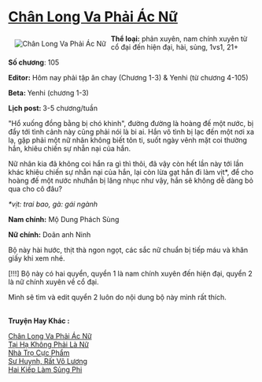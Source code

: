 <a href="https://utruyen.com/truyen/chan-long-va-phai-ac-nu/19138/" title="Chân Long Va Phải Ác Nữ"><h1>Chân Long Va Phải Ác Nữ</h1></a><div style="display:table"><img align="right" style="float: left; padding: 10px;" src="https://utruyen.com/images/story/200x260/chan-long-va-phai-ac-nu.jpg" alt="Chân Long Va Phải Ác Nữ"><b>Thể loại:</b> phản xuyên, nam chính xuyên từ cổ đại đến hiện đại, hài, sủng, 1vs1, 21+<p></p><b>Số chương</b>: 105<p></p><b>Editor:</b> Hôm nay phải tập ăn chay (Chương 1-3) & Yenhi (từ chương 4-105)<p></p><b>Beta: </b>Yenhi (chương 1-3)<p></p><b>Lịch post: </b>3-5 chương/tuần<p></p>"Hổ xuống đồng bằng bị chó khinh", đường đường là hoàng đế một nước, bị đẩy tới tình cảnh này cũng phải nói là bi ai. Hắn vô tình bị lạc đến một nơi xa lạ, gặp phải một nữ nhân không biết tôn ti, suốt ngày vênh mặt coi thường hắn, khiêu chiến sự nhẫn nại của hắn.<p></p>Nữ nhân kia đã không coi hắn ra gì thì thôi, đã vậy còn hết lần này tới lần khác khiêu chiến sự nhẫn nại của hắn, lại còn lừa gạt hắn đi làm vịt*, để cho hoàng đế một nước nhưhắn bị lăng nhục như vậy, hắn sẽ không dễ dàng bỏ qua cho cô đâu?<p></p><i>*vịt: trai bao, gà: gái ngành</i><p></p><b>Nam chính:</b> Mộ Dung Phách Sùng<p></p><b>Nữ chính:</b> Doãn anh Ninh<p></p>Bộ này hài hước, thịt thà ngon ngọt, các sắc nữ chuẩn bị tiếp máu và khăn giấy khi xem nhé.<p></p>[!!!] Bộ này có hai quyển, quyển 1 là nam chính xuyên đến hiện đại, quyển 2 là nữ chính xuyên về cổ đại.<p></p>Mình sẽ tìm và edit quyển 2 luôn do nội dung bộ này mình rất thích.</div><p><br><b>Truyện Hay Khác :</b></p><a href="https://utruyen.com/truyen/chan-long-va-phai-ac-nu/19138/" alt="Chân Long Va Phải Ác Nữ">Chân Long Va Phải Ác Nữ</a><br/><a href="https://utruyen.com/truyen/tai-ha-khong-phai-la-nu/17443/" alt="Tại Hạ Không Phải Là Nữ">Tại Hạ Không Phải Là Nữ</a><br/><a href="https://github.com/quanluxury/ngontinhhot/tree/master/truyenhay/14365" alt="Nhà Trọ Cực Phẩm">Nhà Trọ Cực Phẩm</a><br/><a href="https://github.com/quanluxury/ngontinhhot/tree/master/truyenhay/16983" alt="Sư Huynh, Rất Vô Lương">Sư Huynh, Rất Vô Lương</a><br/><a href="https://www.google.ca/url?q=https%3A%2F%2Futruyen.com%2Ftruyen%2Fhai-kiep-lam-sung-phi%2F16371%2F" alt="Hai Kiếp Làm Sủng Phi">Hai Kiếp Làm Sủng Phi</a><br/>